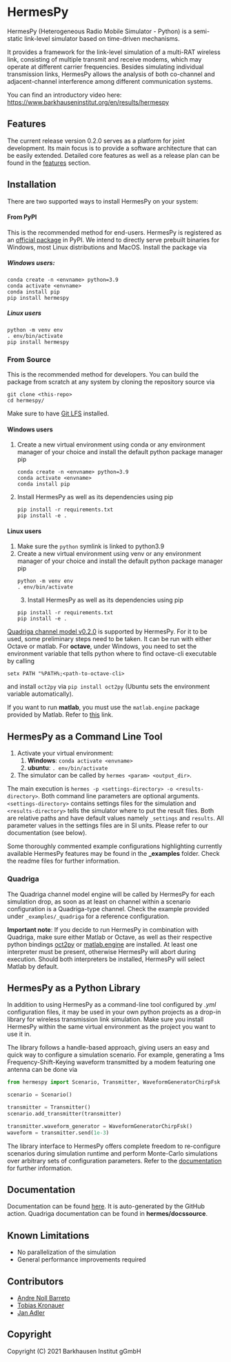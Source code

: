 # HermesPy
HermesPy (Heterogeneous Radio Mobile Simulator - Python) is a semi-static link-level simulator based on time-driven mechanisms.

It provides a framework for the link-level simulation of a multi-RAT wireless link, consisting of
multiple transmit and receive modems, which may operate at different carrier frequencies. Besides
simulating individual transmission links, HermesPy allows the analysis of both co-channel and
adjacent-channel interference among different communication systems.

You can find an introductory video here: https://www.barkhauseninstitut.org/en/results/hermespy

## Features

The current release version 0.2.0 serves as a platform for joint development.
Its main focus is to provide a software architecture that can be easily extended.
Detailed core features as well as a release plan can be found in the [features](FEATURES.md) section.

## Installation
There are two supported ways to install HermesPy on your system:

#### From PyPI
This is the recommended method for end-users.
HermesPy is registered as an [official package](https://pypi.org/project/hermespy/) in PyPI.
We intend to directly serve prebuilt binaries for Windows, most Linux distributions and MacOS.
Install the package via

##### Windows users:
```commandline
conda create -n <envname> python=3.9
conda activate <envname>
conda install pip
pip install hermespy
```

##### Linux users
```commandline
python -m venv env
. env/bin/activate
pip install hermespy
```

### From Source
This is the recommended method for developers.
You can build the package from scratch at any system by cloning the repository source via
```commandline
git clone <this-repo>
cd hermespy/
```
Make sure to have [Git LFS](https://git-lfs.github.com/) installed.
#### Windows users
1. Create a new virtual environment using conda or any environment manager of your choice and install the default
   python package manager pip
   ```commandline
   conda create -n <envname> python=3.9
   conda activate <envname>
   conda install pip
   ```
2. Install HermesPy as well as its dependencies using pip
   ````commandline
   pip install -r requirements.txt
   pip install -e .
   ````

#### Linux users
   1. Make sure the `python` symlink is linked to python3.9
   2. Create a new virtual environment using venv or any environment manager of your choice and install the default
      python package manager pip
      ```commandline
      python -m venv env
      . env/bin/activate
      ```
      3. Install HermesPy as well as its dependencies using pip
      ```commandline
      pip install -r requirements.txt
      pip install -e .
      ```

[Quadriga channel model v0.2.0](https://quadriga-channel-model.de/) is supported by HermesPy.
For it to be used, some preliminary steps need to be taken.
It can be run with either Octave or matlab. For **octave**, under Windows, you need to set the environment variable that tells python where to find octave-cli executable by calling

```commandline
setx PATH "%PATH%;<path-to-octave-cli>
```

and install `oct2py` via `pip install oct2py` (Ubuntu sets the environment variable automatically).

If you want to run **matlab**, you must use the `matlab.engine` package provided by Matlab.
Refer to [this](https://de.mathworks.com/help/matlab/matlab_external/install-the-matlab-engine-for-python.html) link.

## HermesPy as a Command Line Tool

1. Activate your virtual environment:
   1. **Windows**: `conda activate <envname>`
   2. **ubuntu**: `. env/bin/activate` 
2. The simulator can be called by `hermes <param> <output_dir>`.

The main execution is `hermes -p <settings-directory> -o <results-directory>`.
Both command line parameters are optional arguments.
`<settings-directory>` contains settings files for the simulation and `<results-directory>` tells the simulator where to put the result files.
Both are relative paths and have default values namely `_settings` and `results`.
All parameter values in the settings files are in SI units. Please refer to our documentation (see below).

Some thoroughly commented example configurations highlighting currently available HermesPy features may be found in the **_examples** folder.
Check the readme files for further information.

### Quadriga

The Quadriga channel model engine will be called by HermesPy for each simulation drop, as soon as at least on channel within a scenario configuration is a Quadriga-type channel.
Check the example provided under `_examples/_quadriga` for a reference configuration.

**Important note**: If you decide to run HermesPy in combination with Quadriga, make sure either Matlab or Octave,
as well as their respective python bindings [oct2py](https://pypi.org/project/oct2py/) or [matlab.engine](https://www.mathworks.com/help/matlab/matlab-engine-for-python.html) are installed.
At least one interpreter must be present, otherwise HermesPy will abort during execution.
Should both interpreters be installed, HermesPy will select Matlab by default.

## HermesPy as a Python Library

In addition to using HermesPy as a command-line tool configured by *.yml* configuration files, it may be used in your own python projects as a drop-in library for wireless transmission link simulation.
Make sure you install HermesPy within the same virtual environment as the project you want to use it in.

The library follows a handle-based approach, giving users an easy and quick way to configure a simulation scenario.
For example, generating a 1ms Frequency-Shift-Keying waveform transmitted by a modem featuring one antenna can be done via
```python
from hermespy import Scenario, Transmitter, WaveformGeneratorChirpFsk

scenario = Scenario()

transmitter = Transmitter()
scenario.add_transmitter(transmitter)

transmitter.waveform_generator = WaveformGeneratorChirpFsk()
waveform = transmitter.send(1e-3)
```
The library interface to HermesPy offers complete freedom to re-configure scenarios during simulation runtime and
perform Monte-Carlo simulations over arbitrary sets of configuration parameters. Refer to the [documentation](https://barkhausen-institut.github.io/hermespy/index.html)
for further information.

## Documentation

Documentation can be found [here](https://barkhausen-institut.github.io/hermespy/index.html). It is auto-generated by the GitHub action.
Quadriga documentation can be found in **hermes/docssource**.

## Known Limitations

- No parallelization of the simulation
- General performance improvements required

## Contributors

* [Andre Noll Barreto](https://gitlab.com/anollba)
* [Tobias Kronauer](https://github.com/tokr-bit)
* [Jan Adler](https://github.com/adlerjan)

## Copyright
Copyright (C) 2021 Barkhausen Institut gGmbH

